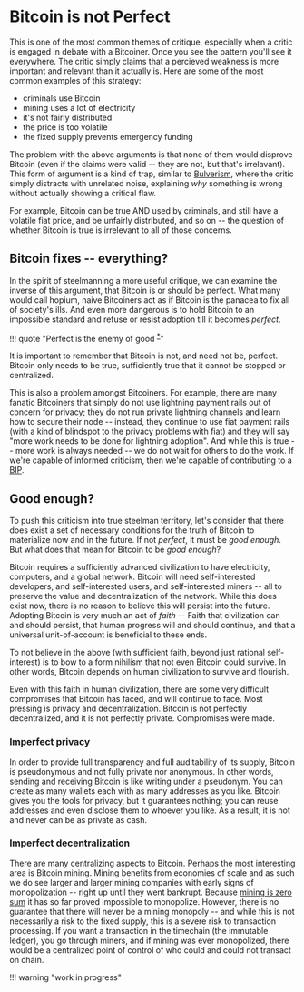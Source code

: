 # Bitcoin is not Perfect 

This is one of the most common themes of critique,
 especially when a critic is engaged in debate with a Bitcoiner.
Once you see the pattern you'll see it everywhere.
The critic simply claims that a percieved weakness
 is more important and relevant
 than it actually is.
Here are some of the most common examples of this strategy:

* criminals use Bitcoin
* mining uses a lot of electricity
* it's not fairly distributed
* the price is too volatile
* the fixed supply prevents emergency funding

The problem with the above arguments 
 is that none of them would disprove Bitcoin
 (even if the claims were valid -- they are not, but that's irrelavant).
This form of argument is a kind of trap,
 similar to 
 [Bulverism](https://en.wikipedia.org/wiki/Bulverism),
 where the critic
 simply distracts with unrelated noise,
 explaining *why* something is wrong without actually showing a critical flaw.

For example, Bitcoin can be true AND used by criminals,
 and still have a volatile fiat price,
 and be unfairly distributed,
 and so on -- the question of whether
 Bitcoin is true is irrelevant to all of those concerns.



## Bitcoin fixes -- everything?

In the spirit of steelmanning a more useful critique, 
 we can examine the inverse of this argument,
 that Bitcoin is or should be perfect.
What many would call hopium,
 naive Bitcoiners act as if
 Bitcoin is the panacea to fix all of society's ills.
And even more dangerous is to
 hold Bitcoin to an impossible standard and refuse or resist
 adoption till it becomes *perfect*.

!!! quote "Perfect is the enemy of good <sup>[\*](https://en.wikipedia.org/wiki/Perfect_is_the_enemy_of_good)</sup>"

It is important to remember that Bitcoin is not, and need not be, perfect.
Bitcoin only needs to be true,
 sufficiently true that it cannot be stopped or centralized.

This is also a problem amongst Bitcoiners.
For example, there are many fanatic Bitcoiners
 that simply do not use lightning payment
 rails out of concern for privacy;
 they do not run private lightning channels
 and learn how to secure their node --
 instead, they continue to use fiat
 payment rails 
 (with a kind of blindspot to the privacy problems with fiat)
 and they will say "more work needs to be done for lightning adoption".
And while this is true -- more work is always needed --
 we do not wait for others to do the work.
If we're capable of informed criticism, then
 we're capable of contributing to a 
 [BIP](https://river.com/learn/what-is-a-bitcoin-improvement-proposal-bip/).


## Good enough?

To push this criticism into true steelman territory,
 let's consider that there does exist a set of 
 necessary conditions for the truth of Bitcoin
 to materialize now and in the future.
If not *perfect*, 
 it must be *good enough*.
But what does that mean for Bitcoin to be *good enough*?

Bitcoin requires a sufficiently
 advanced civilization to have electricity, computers,
 and a global network.
Bitcoin will need self-interested developers,
 and self-interested users,
 and self-interested miners --
 all to preserve the value and decentralization
 of the network.
While this does exist now, there is no reason
 to believe this will persist into the future.
Adopting Bitcoin is very much an act of *faith* --
Faith that civilization can and should persist,
 that human progress will and should continue,
 and that a universal unit-of-account is beneficial to these ends.

To not believe in the above (with sufficient faith, beyond just rational self-interest)
 is to bow to a form nihilism that not even Bitcoin could survive.
In other words, Bitcoin depends on human civilization to survive and flourish.

Even with this faith in human civilization,
 there are some very difficult compromises
 that Bitcoin has faced, and will continue to face.
Most pressing is privacy and decentralization.
Bitcoin is not perfectly decentralized,
 and it is not perfectly private.
Compromises were made.


### Imperfect privacy

In order to provide full transparency and
 full auditability of its supply, Bitcoin
 is pseudonymous and not fully private
 nor anonymous.
In other words, sending and receiving Bitcoin
 is like writing under a pseudonym.
You can create as many wallets each with
 as many addresses as you like.
Bitcoin gives you the tools for privacy,
 but it guarantees nothing; you can reuse
 addresses and even disclose them to whoever
 you like.
As a result, it is not and never can be as
 private as cash.


### Imperfect decentralization

There are many centralizing aspects to Bitcoin.
Perhaps the most interesting area is
 Bitcoin mining.
Mining benefits from
 economies of scale
 and as such we do see larger and larger mining companies
 with early signs of monopolization --
 right up until they went
 bankrupt.
Because 
 [mining is zero sum](mining-zero-sum.md)
 it has so far proved impossible to monopolize.
However, there is no guarantee that there
 will never be a mining monopoly --
 and while this is not necessarily a risk to the
 fixed supply, this is a severe risk to
 transaction processing.
If you want a transaction in the timechain
 (the immutable ledger),
 you go through miners,
 and if mining was ever monopolized,
 there would be a centralized
 point of control of who could and could not
 transact on chain.






!!! warning "work in progress"





